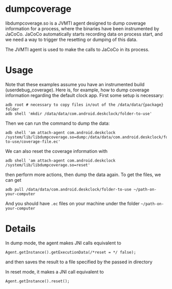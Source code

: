 # dumpcoverage

libdumpcoverage.so is a JVMTI agent designed to dump coverage information for a process, where the binaries have been instrumented by JaCoCo. JaCoCo automatically starts recording data on process start, and we need a way to trigger the resetting or dumping of this data.

The JVMTI agent is used to make the calls to JaCoCo in its process.

# Usage

Note that these examples assume you have an instrumented build (userdebug_coverage). Here is, for example, how to dump coverage information regarding the default clock app. First some setup is necessary:

```
adb root # necessary to copy files in/out of the /data/data/{package} folder
adb shell 'mkdir /data/data/com.android.deskclock/folder-to-use'
```

Then we can run the command to dump the data:

```
adb shell 'am attach-agent com.android.deskclock /system/lib/libdumpcoverage.so=dump:/data/data/com.android.deskclock/folder-to-use/coverage-file.ec'
```

We can also reset the coverage information with

```
adb shell 'am attach-agent com.android.deskclock /system/lib/libdumpcoverage.so=reset'
```

then perform more actions, then dump the data again. To get the files, we can get

```
adb pull /data/data/com.android.deskclock/folder-to-use ~/path-on-your-computer
```

And you should have `.ec` files on your machine under the folder `~/path-on-your-computer`

# Details

In dump mode, the agent makes JNI calls equivalent to

```
Agent.getInstance().getExecutionData(/*reset = */ false);
```

and then saves the result to a file specified by the passed in directory

In reset mode, it makes a JNI call equivalent to

```
Agent.getInstance().reset();
```
